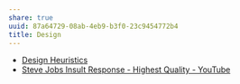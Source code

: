 ```yaml
---
share: true
uuid: 87a64729-08ab-4eb9-b3f0-23c9454772b4
title: Design
---
```

* [Design Heuristics](/5e01e1ef-4aa4-491d-8ac3-8f0343201a97)
* [Steve Jobs Insult Response - Highest Quality - YouTube](https://www.youtube.com/watch?v=oeqPrUmVz-o&list=FLY_tfCBza1s48j8pmEEZDXg&index=2&t=249s)
